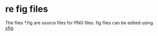 re fig files
====

The files *.fig are source files for PNG files.  fig files can be edited
using [xfig](http://en.wikipedia.org/wiki/Xfig).
